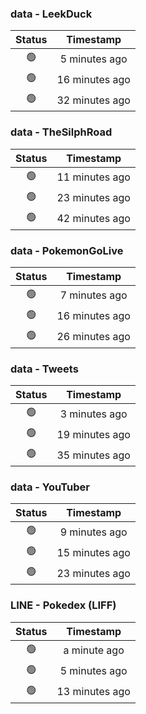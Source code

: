 ### data - LeekDuck
| Status | Timestamp |
|:------:|:---------:|
| 🟢 | 5 minutes ago |
| 🟢 | 16 minutes ago |
| 🟢 | 32 minutes ago |

### data - TheSilphRoad
| Status | Timestamp |
|:------:|:---------:|
| 🟢 | 11 minutes ago |
| 🟢 | 23 minutes ago |
| 🟢 | 42 minutes ago |

### data - PokemonGoLive
| Status | Timestamp |
|:------:|:---------:|
| 🟢 | 7 minutes ago |
| 🟢 | 16 minutes ago |
| 🟢 | 26 minutes ago |

### data - Tweets
| Status | Timestamp |
|:------:|:---------:|
| 🟢 | 3 minutes ago |
| 🟢 | 19 minutes ago |
| 🟢 | 35 minutes ago |

### data - YouTuber
| Status | Timestamp |
|:------:|:---------:|
| 🟢 | 9 minutes ago |
| 🟢 | 15 minutes ago |
| 🟢 | 23 minutes ago |

### LINE - Pokedex (LIFF)
| Status | Timestamp |
|:------:|:---------:|
| 🟢 | a minute ago |
| 🟢 | 5 minutes ago |
| 🟢 | 13 minutes ago |


